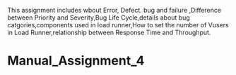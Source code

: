 This assignment includes wbout Error, Defect. bug and failure ,Difference between Priority and Severity,Bug Life Cycle,details about bug catgories,components used in load runner,How to set the number of Vusers in Load Runner,relationship between Response Time and Throughput.
# Manual_Assignment_4
